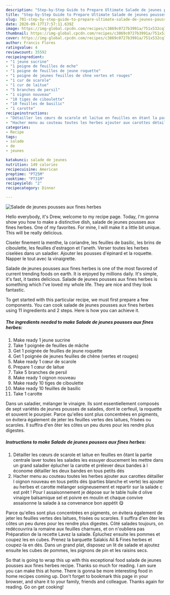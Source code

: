 ```yaml
---
description: "Step-by-Step Guide to Prepare Ultimate Salade de jeunes pousses aux fines herbes"
title: "Step-by-Step Guide to Prepare Ultimate Salade de jeunes pousses aux fines herbes"
slug: 701-step-by-step-guide-to-prepare-ultimate-salade-de-jeunes-pousses-aux-fines-herbes
date: 2020-09-17T17:57:11.639Z
image: https://img-global.cpcdn.com/recipes/c3869c0727b3991a/751x532cq70/salade-de-jeunes-pousses-aux-fines-herbes-photo-principale-de-la-recette.jpg
thumbnail: https://img-global.cpcdn.com/recipes/c3869c0727b3991a/751x532cq70/salade-de-jeunes-pousses-aux-fines-herbes-photo-principale-de-la-recette.jpg
cover: https://img-global.cpcdn.com/recipes/c3869c0727b3991a/751x532cq70/salade-de-jeunes-pousses-aux-fines-herbes-photo-principale-de-la-recette.jpg
author: Francis Flores
ratingvalue: 4
reviewcount: 35592
recipeingredient:
- "1 jeune sucrine"
- "1 poigne de feuilles de mche"
- "1 poigne de feuilles de jeune roquette"
- "1 poigne de jeunes feuilles de chne vertes et rouges"
- "1 cur de scarole"
- "1 cur de laitue"
- "5 branches de persil"
- "1 oignon nouveau"
- "10 tiges de ciboulette"
- "10 feuilles de basilic"
- "1 carotte"
recipeinstructions:
- "Détailler les cœurs de scarole et laitue en feuilles en ôtant la partie centrale laver toutes les salades les essuyer doucement les mettre dans un grand saladier éplucher la carotte et prélever deux bandes à l économe détailler les deux bandes en tous petits dés"
- "Hacher menu au couteau toutes les herbes ajouter aux carottes détailler l oignon nouveau en tous petits dés (parties blanche et verte) les ajouter au herbes et carotte mélanger soigneusement et repartir sur la salade c est prêt ! Pour l assaisonnement je dépose sur le table huile d olive vinaigre balsamique sel et poivre en moulin et chaque convive assaisonne la salade à sa convenance bon appétit 😋"
categories:
- Recipe
tags:
- salade
- de
- jeunes

katakunci: salade de jeunes 
nutrition: 149 calories
recipecuisine: American
preptime: "PT25M"
cooktime: "PT31M"
recipeyield: "2"
recipecategory: Dinner

---
```



![Salade de jeunes pousses aux fines herbes](https://img-global.cpcdn.com/recipes/c3869c0727b3991a/751x532cq70/salade-de-jeunes-pousses-aux-fines-herbes-photo-principale-de-la-recette.jpg)

Hello everybody, it's Drew, welcome to my recipe page. Today, I'm gonna show you how to make a distinctive dish, salade de jeunes pousses aux fines herbes. One of my favorites. For mine, I will make it a little bit unique. This will be really delicious.

Ciseler finement la menthe, la coriandre, les feuilles de basilic, les brins de ciboulette, les feuilles d&#39;estragon et l&#39;aneth. Verser toutes les herbes ciselées dans un saladier. Ajouter les pousses d&#39;épinard et la roquette. Napper le tout avec la vinaigrette.

Salade de jeunes pousses aux fines herbes is one of the most favored of current trending foods on earth. It is enjoyed by millions daily. It's simple, it's fast, it tastes delicious. Salade de jeunes pousses aux fines herbes is something which I've loved my whole life. They are nice and they look fantastic.


To get started with this particular recipe, we must first prepare a few components. You can cook salade de jeunes pousses aux fines herbes using 11 ingredients and 2 steps. Here is how you can achieve it.

<!--inarticleads1-->

##### The ingredients needed to make Salade de jeunes pousses aux fines herbes:

1. Make ready 1 jeune sucrine
1. Take 1 poignée de feuilles de mâche
1. Get 1 poignée de feuilles de jeune roquette
1. Get 1 poignée de jeunes feuilles de chêne (vertes et rouges)
1. Make ready 1 cœur de scarole
1. Prepare 1 cœur de laitue
1. Take 5 branches de persil
1. Make ready 1 oignon nouveau
1. Make ready 10 tiges de ciboulette
1. Make ready 10 feuilles de basilic
1. Take 1 carotte


Dans un saladier, mélanger le vinaigre. Ils sont essentiellement composés de sept variétés de jeunes pousses de salades, dont le cerfeuil, la roquette et souvent le pourpier. Parce qu&#39;elles sont plus concentrées en pigments, on évitera également de jeter les feuilles vertes des laitues, frisées ou scaroles. Il suffira d&#39;en ôter les côtes un peu dures pour les rendre plus digestes. 

<!--inarticleads2-->

##### Instructions to make Salade de jeunes pousses aux fines herbes:

1. Détailler les cœurs de scarole et laitue en feuilles en ôtant la partie centrale laver toutes les salades les essuyer doucement les mettre dans un grand saladier éplucher la carotte et prélever deux bandes à l économe détailler les deux bandes en tous petits dés
1. Hacher menu au couteau toutes les herbes ajouter aux carottes détailler l oignon nouveau en tous petits dés (parties blanche et verte) les ajouter au herbes et carotte mélanger soigneusement et repartir sur la salade c est prêt ! Pour l assaisonnement je dépose sur le table huile d olive vinaigre balsamique sel et poivre en moulin et chaque convive assaisonne la salade à sa convenance bon appétit 😋


Parce qu&#39;elles sont plus concentrées en pigments, on évitera également de jeter les feuilles vertes des laitues, frisées ou scaroles. Il suffira d&#39;en ôter les côtes un peu dures pour les rendre plus digestes. Côté salades toujours, on redécouvrira la romaine aux feuilles charnues, et on n&#39;oubliera pas Préparation de la recette Lavez la salade. Épluchez ensuite les pommes et coupez les en cubes. Prenez la barquette Salakis Ail &amp; Fines herbes et coupez-la en dés. Dans un grand plat, disposez un lit de salade et ajoutez ensuite les cubes de pommes, les pignons de pin et les raisins secs. 

So that is going to wrap this up with this exceptional food salade de jeunes pousses aux fines herbes recipe. Thanks so much for reading. I am sure you can make this at home. There is gonna be more interesting food in home recipes coming up. Don't forget to bookmark this page in your browser, and share it to your family, friends and colleague. Thanks again for reading. Go on get cooking!
